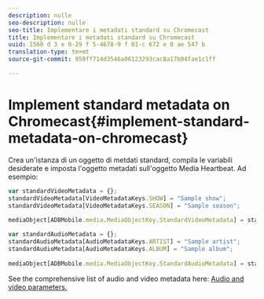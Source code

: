```yaml
---
description: nulle
seo-description: nulle
seo-title: Implementare i metadati standard su Chromecast
title: Implementare i metadati standard su Chromecast
uuid: 1560 d 3 e 0-29 f 5-4678-9 f 01-c 672 e 0 ae 547 b
translation-type: tm+mt
source-git-commit: 959ff714d3546a06123293cac8a17b94fae1c1ff

---
```



# Implement standard metadata on Chromecast{#implement-standard-metadata-on-chromecast}

Crea un'istanza di un oggetto di metdati standard, compila le variabili desiderate e imposta l'oggetto metadati sull'oggetto Media Heartbeat. Ad esempio:

```js
var standardVideoMetadata = {}; 
standardVideoMetadata[VideoMetadataKeys.SHOW] = "Sample show"; 
standardVideoMetadata[VideoMetadataKeys.SEASON] = "Sample season"; 
 
mediaObject[ADBMobile.media.MediaObjectKey.StandardVideoMetadata] = standardVideoMetadata;
```

```js
var standardAudioMetadata = {}; 
standardAudioMetadata[AudioMetadataKeys.ARTIST] = "Sample artist"; 
standardAudioMetadata[AudioMetadataKeys.ALBUM] = "Sample album"; 
 
mediaObject[ADBMobile.media.MediaObjectKey.StandardAudioMetadata] = standardAudioMetadata;
```

See the comprehensive list of audio and video metadata here: [Audio and video parameters.](../../../metrics-and-metadata/audio-video-parameters.md)

